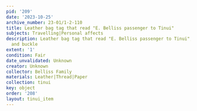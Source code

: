 ```yaml
---
pid: '209'
date: '2023-10-25'
archive_number: 23-01/1-2-110
title: Leather bag tag that read "E. Belliss passenger to Tinui"
subjects: Travelling|Personal affects
description: Leather bag tag that read "E. Belliss passenger to Tinui", with strap
  and buckle
extent: '1'
condition: Fair
date_unvalidated: Unknown
creator: Unknown
collector: Belliss Family
materials: Leather|Thread|Paper
collection: tinui
key: object
order: '208'
layout: tinui_item
---
```

